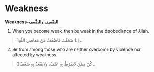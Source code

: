 Weakness
========

**Weakness-الضّعيف والضَّعف**

1. When you become weak, then be weak in the disobedience of Allah.

> 1ـ إذا ضَعُفْتَ فَاضْعُفْ عَنْ مَعاصِي اللّهِ.

2. Be from among those who are neither overcome by violence nor affected
by weakness.

> 2ـ كُنْ مِمَّنْ لايَفْرُطُ بِهِ عُنْفٌ، ولايَقْعُدُ بِهِ ضَعْفٌ.


